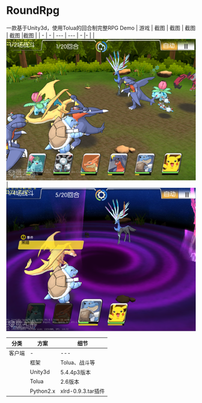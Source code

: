 # RoundRpg
一款基于Unity3d，使用Tolua的回合制完整RPG Demo
| 游戏 | 截图 | 截图 | 截图 | 截图 |截图 |
| - | - | --- | --- | - |- |
|![](nor.png)|![](enc.png)

| 分类 | 方案 | 细节 |
| --- | - | --- |
| 客户端 | - | --- |
|  | 框架 | Tolua、战斗等 |
|  | Unity3d | 5.4.4p3版本 |
|  | Tolua | 2.6版本 |
|  | Python2.x | xlrd-0.9.3.tar插件 |
